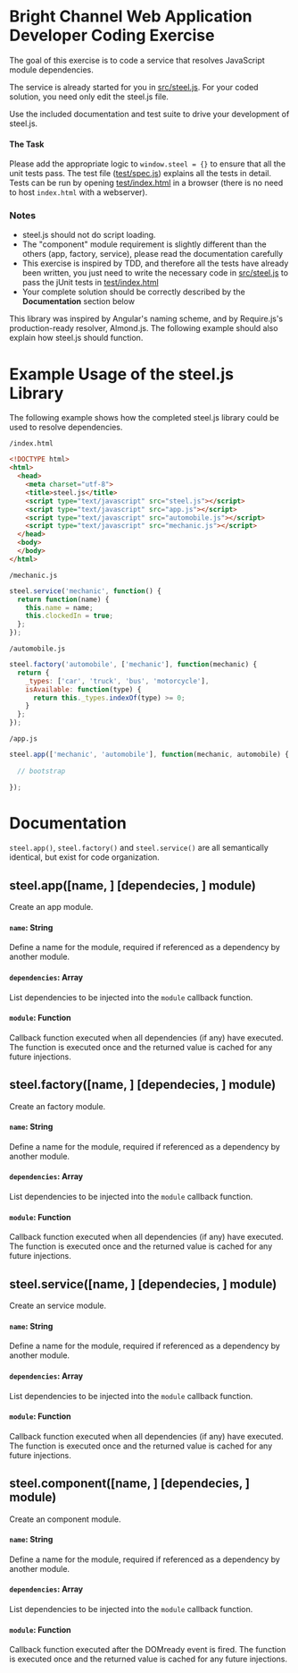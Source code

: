 # Bright Channel Web Application Developer Coding Exercise
The goal of this exercise is to code a service that resolves JavaScript module dependencies.

The service is already started for you in [src/steel.js](src/steel.js). For your coded solution, you need only edit the steel.js file. 

Use the included documentation and test suite to drive your development of steel.js. 

#### The Task
Please add the appropriate logic to `window.steel = {}` to ensure that all the unit tests pass. The test file ([test/spec.js](test/spec.js)) explains all the tests in detail. Tests can be run by opening [test/index.html](test/index.html) in a browser (there is no need to host `index.html` with a webserver).

### Notes

- steel.js should not do script loading.
- The "component" module requirement is slightly different than the others (app, factory, service), please read the documentation carefully
- This exercise is inspired by TDD, and therefore all the tests have already been written, you just need to write the necessary code in [src/steel.js](src/steel.js) to pass the jUnit tests in [test/index.html](test/index.html)
- Your complete solution should be correctly described by the **Documentation** section below

This library was inspired by Angular's naming scheme, and by Require.js's production-ready resolver, Almond.js. The following example should also explain how steel.js should function.

# Example Usage of the steel.js Library

The following example shows how the completed steel.js library could be used to resolve dependencies.

`/index.html`
```html
<!DOCTYPE html>
<html>
  <head>
    <meta charset="utf-8">
    <title>steel.js</title>
    <script type="text/javascript" src="steel.js"></script>
    <script type="text/javascript" src="app.js"></script>
    <script type="text/javascript" src="automobile.js"></script>
    <script type="text/javascript" src="mechanic.js"></script>
  </head>
  <body>
  </body>
</html>
```

`/mechanic.js`
```js
steel.service('mechanic', function() {
  return function(name) {
    this.name = name;
    this.clockedIn = true;
  };
});
```

`/automobile.js`
```js
steel.factory('automobile', ['mechanic'], function(mechanic) {
  return {
    _types: ['car', 'truck', 'bus', 'motorcycle'],
    isAvailable: function(type) {
      return this._types.indexOf(type) >= 0;
    }
  };
});
```

`/app.js`
```js
steel.app(['mechanic', 'automobile'], function(mechanic, automobile) {
  
  // bootstrap

});
```


# Documentation

`steel.app()`, `steel.factory()` and `steel.service()` are all semantically identical, but exist for code organization.

## steel.app([name, ] [dependecies, ] module)

Create an app module.

#### `name`: String
Define a name for the module, required if referenced as a dependency by another module.

#### `dependencies`: Array
List dependencies to be injected into the `module` callback function.

#### `module`: Function
Callback function executed when all dependencies (if any) have executed. The function is executed once and the returned value is cached for any future injections.

## steel.factory([name, ] [dependecies, ] module)

Create an factory module. 

#### `name`: String
Define a name for the module, required if referenced as a dependency by another module.

#### `dependencies`: Array
List dependencies to be injected into the `module` callback function.

#### `module`: Function
Callback function executed when all dependencies (if any) have executed. The function is executed once and the returned value is cached for any future injections.

## steel.service([name, ] [dependecies, ] module)

Create an service module. 

#### `name`: String
Define a name for the module, required if referenced as a dependency by another module.

#### `dependencies`: Array
List dependencies to be injected into the `module` callback function.

#### `module`: Function
Callback function executed when all dependencies (if any) have executed. The function is executed once and the returned value is cached for any future injections.

## steel.component([name, ] [dependecies, ] module)

Create an component module.

#### `name`: String
Define a name for the module, required if referenced as a dependency by another module.

#### `dependencies`: Array
List dependencies to be injected into the `module` callback function.

#### `module`: Function
Callback function executed after the DOMready event is fired. The function is executed once and the returned value is cached for any future injections.
